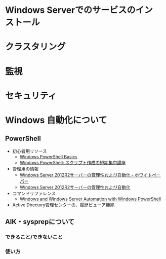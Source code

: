 # Windows Serverでのサービスのインストール

# クラスタリング

# 監視

# セキュリティ

# Windows 自動化について
## PowerShell
- 初心者用リソース
    - [Windows PowerShell Basics](https://technet.microsoft.com/ja-jp/library/dd347730.aspx)
    - [Windows PowerShell: スクリプト作成の短期集中講座](https://technet.microsoft.com/ja-jp/magazine/hh551144.aspx)
- 管理用の情報
    - [Windows Server 2012R2サーバーの管理性および自動化 - ホワイトペーパー](http://download.microsoft.com/download/A/8/B/A8BF66E5-B315-49D0-8EBE-02263B221DCC/Windows_Server_2012_R2_Server_Management_and_Automation_White_Paper.pdf)
    - [Windows Server 2012R2サーバーの管理性および自動化](http://download.microsoft.com/download/B/2/0/B20A660F-787F-4C17-8CE6-35E9789E2CB1/Windows-Server-2012-R2-Server-Management-and-Automation.pdf)
- コマンドリファレンス
    + [Windows and Windows Server Automation with Windows PowerShell](https://technet.microsoft.com/ja-jp/library/dn249523.aspx)
- Active Directory管理センターの、履歴ビューア機能

## AIK・sysprepについて
### できること/できないこと
### 使い方
